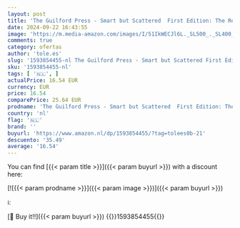 ```yaml
---
layout: post
title: 'The Guilford Press - Smart but Scattered  First Edition: The Revolutionary "Executive Skills" Approach to Helping Kids Reach Their Potential'
date: 2024-09-22 16:43:55
image: 'https://m.media-amazon.com/images/I/51IkWECJl6L._SL500_._SL400_.jpg'
comments: true
category: ofertas
author: 'tole.es'
slug: '1593854455-nl The Guilford Press - Smart but Scattered First Edition:...'
sku: '1593854455-nl'
tags: [ '🇳🇱', ]
actualPrice: 16.54 EUR
currency: EUR
price: 16.54
comparePrice: 25.64 EUR
prodname: 'The Guilford Press - Smart but Scattered  First Edition: The Revolutionary "Executive Skills" Approach to Helping Kids Reach Their Potential'
country: 'nl'
flag: '🇳🇱'
brand: ''
buyurl: 'https://www.amazon.nl/dp/1593854455/?tag=tolees0b-21'
descuento: '35.49'
average: '16.54'
---
```


You can find [{{< param title >}}]({{< param buyurl >}}) with a discount here:

[![{{< param prodname >}}]({{< param image >}})]({{< param buyurl >}})

ℹ️:


[🛒 Buy it!!]({{< param buyurl >}})
{{<world>}}1593854455{{</world>}}
